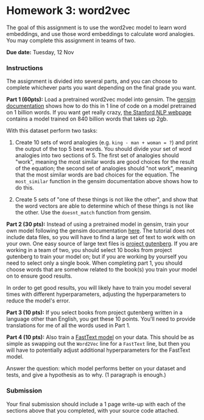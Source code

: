 # Homework 3: word2vec

The goal of this assignment is to use the word2vec model to learn word embeddings,
and use those word embeddings to calculate word analogies.
You may complete this assignment in teams of two.

**Due date:** Tuesday, 12 Nov

### Instructions

The assignment is divided into several parts,
and you can choose to complete whichever parts you want depending on the final grade you want.

**Part 1 (60pts):**
Load a pretrained word2vec model into gensim.
The [gensim documentation](https://radimrehurek.com/gensim/models/keyedvectors.html#what-can-i-do-with-word-vectors) shows how to do this in 1 line of code on a model pretrained on 1 billion words.
If you want get really crazy, [the Stanford NLP webpage](https://nlp.stanford.edu/projects/glove/) contains a model trained on 840 billion words that takes up 2gb.

With this dataset perform two tasks:

1. Create 10 sets of word analogies (e.g. `king - man + woman = ?`) and print the output of the top 5 best words.
You should divide your set of word analogies into two sections of 5.
The first set of analogies should "work", meaning the most similar words are good choices for the result of the equation; 
the second set of analogies should "not work", meaning that the most similar words are bad choices for the equation.
The `most_similar` function in the gensim documentation above shows how to do this.

2. Create 5 sets of "one of these things is not like the other", and show that the word vectors are able to determine which of these things is not like the other.
Use the `doesnt_match` function from gensim.

**Part 2 (30 pts):**
Instead of using a pretrained model in gensim, train your own model following the gensim documentation [here](https://radimrehurek.com/gensim/models/word2vec.html).
The tutorial does not include data files, so you will have to find a large set of text to work with on your own.
One easy source of large text files is [project gutenberg](https://www.gutenberg.org/).
If you are working in a team of two, you should select 10 books from project gutenberg to train your model on; but if you are working by yourself you need to select only a single book.
When completing part 1, you should choose words that are somehow related to the book(s) you train your model on to ensure good results.

In order to get good results, you will likely have to train you model several times with different hyperparameters, adjusting the hyperparameters to reduce the model's error.

**Part 3 (10 pts):**
If you select books from project gutenberg written in a language other than English, you get these 10 points.
You'll need to provide translations for me of all the words used in Part 1.

**Part 4 (10 pts):**
Also train a [FastText model](https://radimrehurek.com/gensim/models/fasttext.html#gensim.models.fasttext.FastText) on your data.
This should be as simple as swapping out the `Word2Vec` line for a `FastText` line, but then you will have to potentially adjust additional hyperparameters for the FastText model.

Answer the question: which model performs better on your dataset and tests, and give a hypothesis as to why. (1 paragraph is enough.)

### Submission

Your final submission should include a 1 page write-up with each of the sections above that you completed, with your source code attached.
